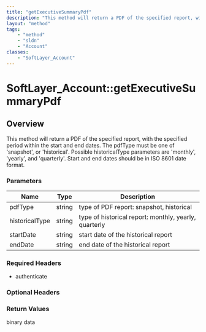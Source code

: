 ```yaml
---
title: "getExecutiveSummaryPdf"
description: "This method will return a PDF of the specified report, with the specified period within the start and end dates. The pdf... "
layout: "method"
tags:
    - "method"
    - "sldn"
    - "Account"
classes:
    - "SoftLayer_Account"
---
```

# SoftLayer_Account::getExecutiveSummaryPdf
## Overview 
This method will return a PDF of the specified report, with the specified period within the start and end dates. The pdfType must be one of 'snapshot', or 'historical'. Possible historicalType parameters are 'monthly', 'yearly', and 'quarterly'. Start and end dates should be in ISO 8601 date format. 

### Parameters 
|Name | Type | Description |
| --- | --- | --- |
|pdfType| string| type of PDF report: snapshot, historical|
|historicalType| string| type of historical report: monthly, yearly, quarterly|
|startDate| string| start date of the historical report|
|endDate| string| end date of the historical report|


### Required Headers
* authenticate

### Optional Headers

### Return Values
binary data
